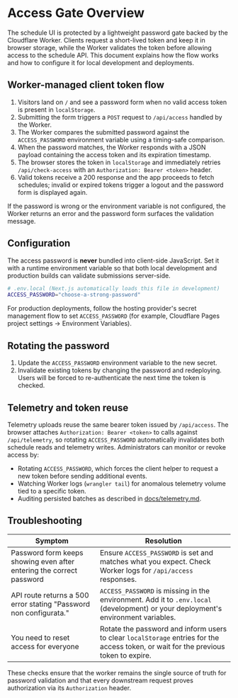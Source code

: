 # Access Gate Overview

The schedule UI is protected by a lightweight password gate backed by the
Cloudflare Worker. Clients request a short-lived token and keep it in browser
storage, while the Worker validates the token before allowing access to the
schedule API. This document explains how the flow works and how to configure it
for local development and deployments.

## Worker-managed client token flow

1. Visitors land on `/` and see a password form when no valid access token is
   present in `localStorage`.
2. Submitting the form triggers a `POST` request to `/api/access` handled by the
   Worker.
3. The Worker compares the submitted password against the `ACCESS_PASSWORD`
   environment variable using a timing-safe comparison.
4. When the password matches, the Worker responds with a JSON payload containing
   the access token and its expiration timestamp.
5. The browser stores the token in `localStorage` and immediately retries
   `/api/check-access` with an `Authorization: Bearer <token>` header.
6. Valid tokens receive a 200 response and the app proceeds to fetch schedules;
   invalid or expired tokens trigger a logout and the password form is displayed
   again.

If the password is wrong or the environment variable is not configured, the Worker
returns an error and the password form surfaces the validation message.

## Configuration

The access password is **never** bundled into client-side JavaScript. Set it with a
runtime environment variable so that both local development and production builds can
validate submissions server-side.

```bash
# .env.local (Next.js automatically loads this file in development)
ACCESS_PASSWORD="choose-a-strong-password"
```

For production deployments, follow the hosting provider's secret management flow to
set `ACCESS_PASSWORD` (for example, Cloudflare Pages project settings → Environment
Variables).

## Rotating the password

1. Update the `ACCESS_PASSWORD` environment variable to the new secret.
2. Invalidate existing tokens by changing the password and redeploying. Users will
   be forced to re-authenticate the next time the token is checked.

## Telemetry and token reuse

Telemetry uploads reuse the same bearer token issued by `/api/access`. The
browser attaches `Authorization: Bearer <token>` to calls against
`/api/telemetry`, so rotating `ACCESS_PASSWORD` automatically invalidates both
schedule reads and telemetry writes. Administrators can monitor or revoke access
by:

- Rotating `ACCESS_PASSWORD`, which forces the client helper to request a new
  token before sending additional events.
- Watching Worker logs (`wrangler tail`) for anomalous telemetry volume tied to a
  specific token.
- Auditing persisted batches as described in [docs/telemetry.md](telemetry.md).

## Troubleshooting

| Symptom | Resolution |
| --- | --- |
| Password form keeps showing even after entering the correct password | Ensure `ACCESS_PASSWORD` is set and matches what you expect. Check Worker logs for `/api/access` responses. |
| API route returns a 500 error stating "Password non configurata." | `ACCESS_PASSWORD` is missing in the environment. Add it to `.env.local` (development) or your deployment's environment variables. |
| You need to reset access for everyone | Rotate the password and inform users to clear `localStorage` entries for the access token, or wait for the previous token to expire. |

These checks ensure that the worker remains the single source of truth for
password validation and that every downstream request proves authorization via
its `Authorization` header.
